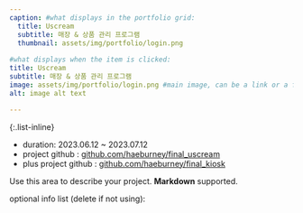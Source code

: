 ```yaml
---
caption: #what displays in the portfolio grid:
  title: Uscream
  subtitle: 매장 & 상품 관리 프로그램
  thumbnail: assets/img/portfolio/login.png
  
#what displays when the item is clicked:
title: Uscream
subtitle: 매장 & 상품 관리 프로그램
image: assets/img/portfolio/login.png #main image, can be a link or a file in assets/img/portfolio
alt: image alt text

---
```

{:.list-inline} 
- duration: 2023.06.12 ~ 2023.07.12
- project github : <a href="https://github.com/haeburney/final_uscream">github.com/haeburney/final_uscream</a> 
- plus project github : <a href="https://github.com/haeburney/final_kiosk">github.com/haeburney/final_kiosk</a> 

Use this area to describe your project. **Markdown** supported.

optional info list (delete if not using):



